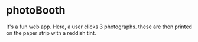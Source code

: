 # photoBooth
It's a fun web app. Here, a user clicks 3 photographs. these are then printed on the paper strip with a reddish tint.
